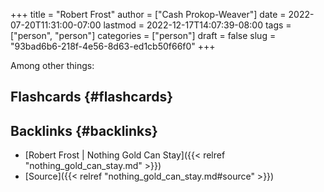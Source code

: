 +++
title = "Robert Frost"
author = ["Cash Prokop-Weaver"]
date = 2022-07-20T11:31:00-07:00
lastmod = 2022-12-17T14:07:39-08:00
tags = ["person", "person"]
categories = ["person"]
draft = false
slug = "93bad6b6-218f-4e56-8d63-ed1cb50f66f0"
+++

Among other things:


## Flashcards {#flashcards}


## Backlinks {#backlinks}

-   [Robert Frost | Nothing Gold Can Stay]({{< relref "nothing_gold_can_stay.md" >}})
-   [Source]({{< relref "nothing_gold_can_stay.md#source" >}})
